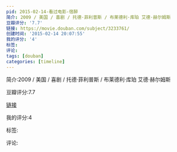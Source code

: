 ```yaml
---
pid: 2015-02-14-看过电影-宿醉
简介: 2009 / 美国 / 喜剧 / 托德·菲利普斯 / 布莱德利·库珀 艾德·赫尔姆斯
豆瓣评分: '7.7'
链接: https://movie.douban.com/subject/3233761/
创建时间: '2015-02-14 20:07:55'
我的评分: '4'
标签:
评论:
tags: [douban]
categories: [timeline]
---
```

简介:2009 / 美国 / 喜剧 / 托德·菲利普斯 / 布莱德利·库珀 艾德·赫尔姆斯

豆瓣评分:7.7

[链接](https://movie.douban.com/subject/3233761/)

我的评分:4

标签:

评论:


